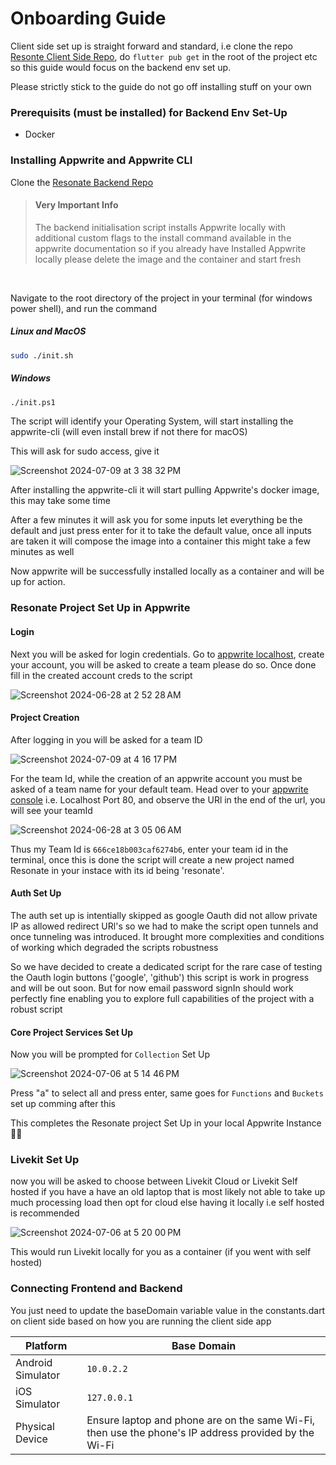 # Onboarding Guide

Client side set up is straight forward and standard, i.e clone the repo [Resonte Client Side Repo](https://github.com/AOSSIE-Org/Resonate), do `flutter pub get` in the root of the project etc so this guide would focus on the backend env set up.

Please strictly stick to the guide do not go off installing stuff on your own

### Prerequisits (must be installed) for Backend Env Set-Up

- Docker


### Installing Appwrite and Appwrite CLI 

Clone the [Resonate Backend Repo](https://github.com/Aarush-Acharya/Resonate-Backend)
<br/>

> #### **Very Important Info**
> The backend initialisation script installs Appwrite locally with additional custom flags to the install command available in the appwrite documentation so if you already have Installed Appwrite locally please delete the image and the container and start fresh
<br/>

Navigate to the root directory of the project in your terminal (for windows power shell), and run the command

##### Linux and MacOS

```bash
sudo ./init.sh
```

##### Windows

```bash
./init.ps1
```

The script will identify your Operating System, will start installing the appwrite-cli (will even install brew if not there for macOS)

This will ask for sudo access, give it

![Screenshot 2024-07-09 at 3 38 32 PM](https://github.com/Aarush-Acharya/Resonate/assets/92685647/bd3235a5-2ab9-47b5-94a9-e2f9d61deb14)


After installing the appwrite-cli it will start pulling Appwrite's docker image, this may take some time 

After a few minutes it will ask you for some inputs let everything be the default and just press enter for it to take the default value, once all inputs are taken it will compose the image into a container this might take a few minutes as well

Now appwrite will be successfully installed locally as a container and will be up for action.



### Resonate Project Set Up in Appwrite

#### Login
Next you will be asked for login credentials. Go to [appwrite localhost](http://localhost:80), create your account, you will be asked to create a team please do so. Once done fill in the created account creds to the script

![Screenshot 2024-06-28 at 2 52 28 AM](https://github.com/Aarush-Acharya/Resonate/assets/92685647/802d96c1-0ad5-4922-b49a-56eb56e39904)


#### Project Creation

After logging in you will be asked for a team ID

![Screenshot 2024-07-09 at 4 16 17 PM](https://github.com/Aarush-Acharya/Resonate/assets/92685647/29ad09a2-d8e8-4c95-bcb3-98e583c46f3e)

For the team Id, while the creation of an appwrite account you must be asked of a team name for your default team. Head over to your [appwrite console](http://localhost:80) i.e. Localhost Port 80, and observe the URl in the end of the url, you will see your teamId

![Screenshot 2024-06-28 at 3 05 06 AM](https://github.com/Aarush-Acharya/Resonate/assets/92685647/9717d9e5-41ad-4fd8-8f71-bac79e73cea7)

Thus my Team Id is `666ce18b003caf6274b6`, enter your team id in the terminal, once this is done the script will create a new project named Resonate in your instace with its id being 'resonate'.


#### Auth Set Up
The auth set up is intentially skipped as google Oauth did not allow private IP as allowed redirect URl's so we had to make the script open tunnels and once tunneling was introduced. It brought more complexities and conditions of working which degraded the scripts robustness 

So we have decided to create a dedicated script for the rare case of testing the Oauth login buttons ('google', 'github') this script is work in progress and will be out soon. But for now email password signIn should work perfectly fine enabling you to explore full capabilities of the project with a robust script


#### Core Project Services Set Up

Now you will be prompted for `Collection` Set Up

![Screenshot 2024-07-06 at 5 14 46 PM](https://github.com/Aarush-Acharya/Resonate/assets/92685647/5155b124-07e4-4769-a9f1-ac574816f85e)

Press "a" to select all and press enter, same goes for `Functions` and `Buckets` set up comming after this

This completes the Resonate project Set Up in your local Appwrite Instance 🚀🍀
<br/>


### Livekit Set Up

now you will be asked to choose between Livekit Cloud or Livekit Self hosted if you have a have an old laptop that is most likely not able to take up much processing load then opt for cloud else having it locally i.e self hosted is recommended 

![Screenshot 2024-07-06 at 5 20 00 PM](https://github.com/Aarush-Acharya/Resonate/assets/92685647/348dc245-165e-490c-ba50-f699cd05bbee)

This would run Livekit locally for you as a container (if you went with self hosted)


### Connecting Frontend and Backend

You just need to update the baseDomain variable value in the constants.dart on client side based on how you are running the client side app

| Platform            | Base Domain   |
|---------------------|---------------|
| Android Simulator   | `10.0.2.2`    |
| iOS Simulator       | `127.0.0.1`   |
| Physical Device     | Ensure laptop and phone are on the same Wi-Fi, then use the phone's IP address provided by the Wi-Fi |






